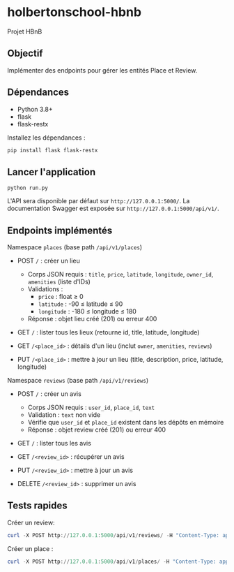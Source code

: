 # holbertonschool-hbnb

Projet HBnB

## Objectif
Implémenter des endpoints pour gérer les entités Place et Review.
## Dépendances
- Python 3.8+
- flask
- flask-restx

Installez les dépendances :

```powershell
pip install flask flask-restx
```

## Lancer l'application

```
python run.py
```

L'API sera disponible par défaut sur `http://127.0.0.1:5000/`. La documentation Swagger est exposée sur `http://127.0.0.1:5000/api/v1/`.

## Endpoints implémentés

Namespace `places` (base path `/api/v1/places`)
- POST `/` : créer un lieu
	- Corps JSON requis : `title`, `price`, `latitude`, `longitude`, `owner_id`, `amenities` (liste d'IDs)
	- Validations :
		- `price` : float ≥ 0
		- `latitude` : -90 ≤ latitude ≤ 90
		- `longitude` : -180 ≤ longitude ≤ 180
	- Réponse : objet lieu créé (201) ou erreur 400

- GET `/` : lister tous les lieux (retourne id, title, latitude, longitude)

- GET `/<place_id>` : détails d'un lieu (inclut `owner`, `amenities`, `reviews`)

- PUT `/<place_id>` : mettre à jour un lieu (title, description, price, latitude, longitude)

Namespace `reviews` (base path `/api/v1/reviews`)
- POST `/` : créer un avis
	- Corps JSON requis : `user_id`, `place_id`, `text`
	- Validation : `text` non vide
	- Vérifie que `user_id` et `place_id` existent dans les dépôts en mémoire
	- Réponse : objet review créé (201) ou erreur 400

- GET `/` : lister tous les avis
- GET `/<review_id>` : récupérer un avis
- PUT `/<review_id>` : mettre à jour un avis
- DELETE `/<review_id>` : supprimer un avis

## Tests rapides

Créer un review:

```powershell
curl -X POST http://127.0.0.1:5000/api/v1/reviews/ -H "Content-Type: application/json" -d '{"user_id":"<user-id>","place_id":"<place-id>","text":"Super séjour"}'
```

Créer un place :

```powershell
curl -X POST http://127.0.0.1:5000/api/v1/places/ -H "Content-Type: application/json" -d '{"title":"Cozy","description":"Nice","price":100.0,"latitude":37.7,"longitude":-122.4,"owner_id":"<owner-id>","amenities":["<amenity-id>"]}'
```
